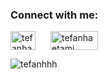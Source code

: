 <h3 align="left">Connect with me:</h3>

<p align="left" style="display: flex; gap: 24px;">
  <a href="https://linkedin.com/in/tefanhaetami" target="_blank" style="display: inline-block;">
    <img align="center" src="https://raw.githubusercontent.com/rahuldkjain/github-profile-readme-generator/master/src/images/icons/Social/linked-in-alt.svg" alt="tefanhaetami" height="30" width="40" />
  </a>
  <a href="https://www.npmjs.com/~tefanhaetami" target="_blank" style="display: inline-block;">
    <img align="center" src="https://res.cloudinary.com/tefanhaetami/image/upload/v1716978777/npm_1_jbspsf.png" alt="tefanhaetami" height="30" width="75.55" />
  </a>
</p>

<p><img align="center" src="https://github-readme-stats.vercel.app/api/top-langs?username=tefanhhh&show_icons=true&theme=dark&layout=donut&exclude_repo=github-readme-stats,pw-2-tb-2" alt="tefanhhh" /></p>
